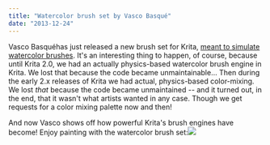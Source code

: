 ```yaml
---
title: "Watercolor brush set by Vasco Basqué"
date: "2013-12-24"
---
```


Vasco Basquéhas just released a new brush set for Krita, [meant to simulate watercolor brushes](http://grindgod.deviantart.com/art/Krita-Watercolor-Set-v1-0-421684805). It's an interesting thing to happen, of course, because until Krita 2.0, we had an actually physics-based watercolor brush engine in Krita. We lost that because the code became unmaintainable... Then during the early 2.x releases of Krita we had actual, physics-based color-mixing. We lost _that_ because the code became unmaintained -- and it turned out, in the end, that it wasn't what artists wanted in any case. Though we get requests for a color mixing palette now and then!

And now Vasco shows off how powerful Krita's brush engines have become! Enjoy painting with the watercolor brush set:[![](../images/krita_watercolor_set_v1_0_by_grindgod-d6z262t.jpg)](http://grindgod.deviantart.com/art/Krita-Watercolor-Set-v1-0-421684805)
